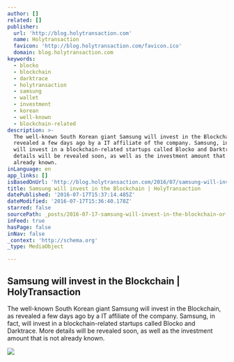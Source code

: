 ```yaml
---
author: []
related: []
publisher:
  url: 'http://blog.holytransaction.com'
  name: Holytransaction
  favicon: 'http://blog.holytransaction.com/favicon.ico'
  domain: blog.holytransaction.com
keywords:
  - blocko
  - blockchain
  - darktrace
  - holytransaction
  - samsung
  - wallet
  - investment
  - korean
  - well-known
  - blockchain-related
description: >-
  The well-known South Korean giant Samsung will invest in the Blockchain, as
  revealed a few days ago by a IT affiliate of the company. Samsung, in fact,
  will invest in a blockchain-related startups called Blocko and Darktrace. More
  details will be revealed soon, as well as the investment amount that is not
  already known.
inLanguage: en
app_links: []
isBasedOnUrl: 'http://blog.holytransaction.com/2016/07/samsung-will-invest-in-blockchain.html'
title: Samsung will invest in the Blockchain | HolyTransaction
datePublished: '2016-07-17T15:37:14.485Z'
dateModified: '2016-07-17T15:36:40.178Z'
starred: false
sourcePath: _posts/2016-07-17-samsung-will-invest-in-the-blockchain-or-holytransaction.md
inFeed: true
hasPage: false
inNav: false
_context: 'http://schema.org'
_type: MediaObject

---
```

<article style=""><h1>Samsung will invest in the Blockchain | HolyTransaction</h1><p>The well-known South Korean giant Samsung will invest in the Blockchain, as revealed a few days ago by a IT affiliate of the company. Samsung, in fact, will invest in a blockchain-related startups called Blocko and Darktrace. More details will be revealed soon, as well as the investment amount that is not already known.</p><img src="https://4.bp.blogspot.com/-CrxeeNPnjTw/V4uP-gODxDI/AAAAAAAAAoo/CaapLRHkAdQ6jHQ81unbDsavRAJyrWCbQCLcB/w1200-h630-p-nu/samsung-boot.jpg" /></article>